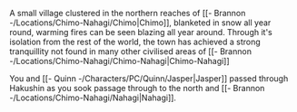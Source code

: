 A small village clustered in the northern reaches of [[- Brannon -/Locations/Chimo-Nahagi/Chimo|Chimo]], blanketed in snow all year round, warming fires can be seen blazing all year around. Through it's isolation from the rest of the world, the town has achieved a strong tranquillity not found in many other civilised areas of [[- Brannon -/Locations/Chimo-Nahagi/Chimo-Nahagi|Chimo-Nahagi]]

You and [[- Quinn -/Characters/PC/Quinn/Jasper|Jasper]] passed through Hakushin as you sook passage through to the north and [[- Brannon -/Locations/Chimo-Nahagi/Nahagi|Nahagi]].

